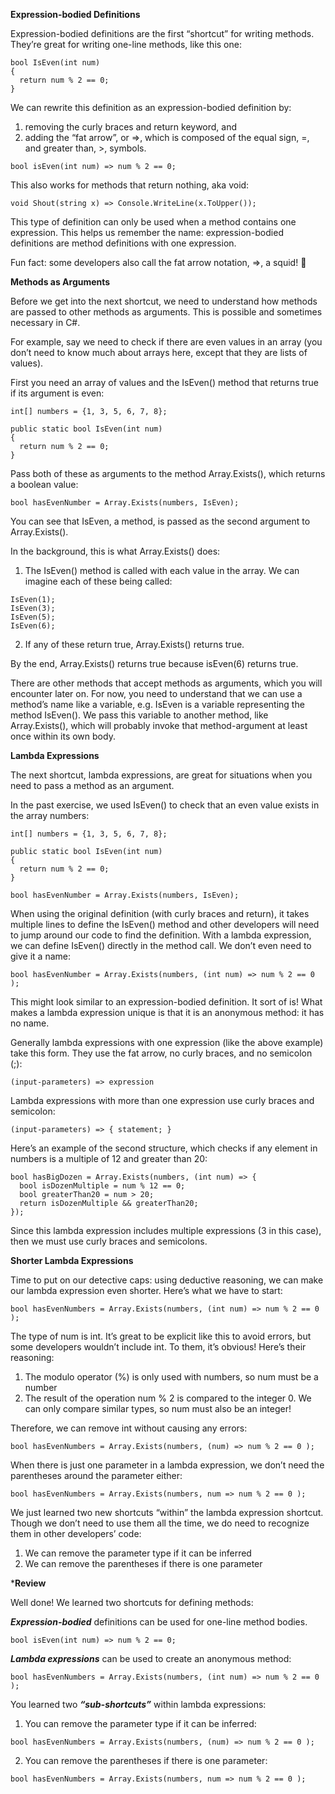 **Expression-bodied Definitions**

Expression-bodied definitions are the first “shortcut” for writing methods. They’re great for writing one-line methods, like this one:
```
bool IsEven(int num)
{
  return num % 2 == 0;
}
```
We can rewrite this definition as an expression-bodied definition by:

   1. removing the curly braces and return keyword, and
   2. adding the “fat arrow”, or =>, which is composed of the equal sign, =, and greater than, >, symbols.

```
bool isEven(int num) => num % 2 == 0;
```
This also works for methods that return nothing, aka void:

```
void Shout(string x) => Console.WriteLine(x.ToUpper());
```
This type of definition can only be used when a method contains one expression. This helps us remember the name: expression-bodied definitions are method definitions with one expression.

Fun fact: some developers also call the fat arrow notation, =>, a squid! 🦑


**Methods as Arguments**

Before we get into the next shortcut, we need to understand how methods are passed to other methods as arguments. This is possible and sometimes necessary in C#.

For example, say we need to check if there are even values in an array (you don’t need to know much about arrays here, except that they are lists of values).

First you need an array of values and the IsEven() method that returns true if its argument is even:
```
int[] numbers = {1, 3, 5, 6, 7, 8};

public static bool IsEven(int num)
{
  return num % 2 == 0;
}
```
Pass both of these as arguments to the method Array.Exists(), which returns a boolean value:
```
bool hasEvenNumber = Array.Exists(numbers, IsEven);
```
You can see that IsEven, a method, is passed as the second argument to Array.Exists().

In the background, this is what Array.Exists() does:

   1. The IsEven() method is called with each value in the array. We can imagine each of these being called:
```
IsEven(1);
IsEven(3);
IsEven(5);
IsEven(6);
```
   2. If any of these return true, Array.Exists() returns true.

By the end, Array.Exists() returns true because isEven(6) returns true.

There are other methods that accept methods as arguments, which you will encounter later on. For now, you need to understand that we can use a method’s name like a variable, e.g. IsEven is a variable representing the method IsEven(). We pass this variable to another method, like Array.Exists(), which will probably invoke that method-argument at least once within its own body.

**Lambda Expressions**

The next shortcut, lambda expressions, are great for situations when you need to pass a method as an argument.

In the past exercise, we used IsEven() to check that an even value exists in the array numbers:
```
int[] numbers = {1, 3, 5, 6, 7, 8};

public static bool IsEven(int num)
{
  return num % 2 == 0;
}

bool hasEvenNumber = Array.Exists(numbers, IsEven);
```
When using the original definition (with curly braces and return), it takes multiple lines to define the IsEven() method and other developers will need to jump around our code to find the definition. With a lambda expression, we can define IsEven() directly in the method call. We don’t even need to give it a name:
```
bool hasEvenNumber = Array.Exists(numbers, (int num) => num % 2 == 0 );
```
This might look similar to an expression-bodied definition. It sort of is! What makes a lambda expression unique is that it is an anonymous method: it has no name.

Generally lambda expressions with one expression (like the above example) take this form. They use the fat arrow, no curly braces, and no semicolon (;):
```
(input-parameters) => expression
```
Lambda expressions with more than one expression use curly braces and semicolon:
```
(input-parameters) => { statement; }
```
Here’s an example of the second structure, which checks if any element in numbers is a multiple of 12 and greater than 20:
```
bool hasBigDozen = Array.Exists(numbers, (int num) => {
  bool isDozenMultiple = num % 12 == 0;
  bool greaterThan20 = num > 20;
  return isDozenMultiple && greaterThan20;
});
```
Since this lambda expression includes multiple expressions (3 in this case), then we must use curly braces and semicolons.

**Shorter Lambda Expressions**

Time to put on our detective caps: using deductive reasoning, we can make our lambda expression even shorter. Here’s what we have to start:
```
bool hasEvenNumbers = Array.Exists(numbers, (int num) => num % 2 == 0 );
```
The type of num is int. It’s great to be explicit like this to avoid errors, but some developers wouldn’t include int. To them, it’s obvious! Here’s their reasoning:

   1. The modulo operator (%) is only used with numbers, so num must be a number
   2. The result of the operation num % 2 is compared to the integer 0. We can only compare similar types, so num must also be an integer!

Therefore, we can remove int without causing any errors:
```
bool hasEvenNumbers = Array.Exists(numbers, (num) => num % 2 == 0 );
```
When there is just one parameter in a lambda expression, we don’t need the parentheses around the parameter either:
```
bool hasEvenNumbers = Array.Exists(numbers, num => num % 2 == 0 );
```
We just learned two new shortcuts “within” the lambda expression shortcut. Though we don’t need to use them all the time, we do need to recognize them in other developers’ code:

   1. We can remove the parameter type if it can be inferred
   2. We can remove the parentheses if there is one parameter


***Review**

Well done! We learned two shortcuts for defining methods:

***Expression-bodied*** definitions can be used for one-line method bodies.
```
bool isEven(int num) => num % 2 == 0;
```
***Lambda expressions*** can be used to create an anonymous method:
```
bool hasEvenNumbers = Array.Exists(numbers, (int num) => num % 2 == 0 );
```
You learned two ***“sub-shortcuts”*** within lambda expressions:

  1.  You can remove the parameter type if it can be inferred:
```
bool hasEvenNumbers = Array.Exists(numbers, (num) => num % 2 == 0 );
```
  2.  You can remove the parentheses if there is one parameter:
```
bool hasEvenNumbers = Array.Exists(numbers, num => num % 2 == 0 );
```